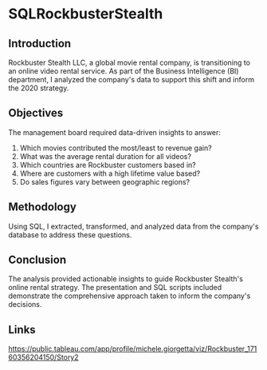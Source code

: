 # SQLRockbusterStealth
## Introduction
Rockbuster Stealth LLC, a global movie rental company, is transitioning to an online video rental service. As part of the Business Intelligence (BI) department, I analyzed the company's data to support this shift and inform the 2020 strategy.
## Objectives
The management board required data-driven insights to answer:
<ol>
  <li> Which movies contributed the most/least to revenue gain?</li>
  <li>What was the average rental duration for all videos?</li>
  <li>Which countries are Rockbuster customers based in?</li>
  <li>Where are customers with a high lifetime value based?</li>
  <li>Do sales figures vary between geographic regions?</li>
</ol>

## Methodology 
Using SQL, I extracted, transformed, and analyzed data from the company's database to address these questions.
## Conclusion
The analysis provided actionable insights to guide Rockbuster Stealth's online rental strategy. The presentation and SQL scripts included demonstrate the comprehensive approach taken to inform the company's decisions.
## Links
https://public.tableau.com/app/profile/michele.giorgetta/viz/Rockbuster_17160356204150/Story2
